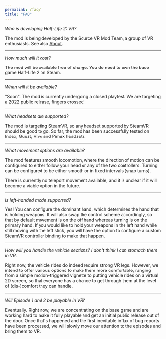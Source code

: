 ```yaml
---
permalink: /faq/
title: "FAQ"
---
```


*Who is developing Half-Life 2: VR?*

The mod is being developed by the Source VR Mod Team, a group of VR enthusiasts.
See also [About](/about/).

---

*How much will it cost?*

The mod will be available free of charge. You do need to own the base game Half-Life 2
on Steam.

---

*When will it be available?*

"Soon". The mod is currently undergoing a closed playtest. We are targeting a 2022
public release, fingers crossed!

---

*What headsets are supported?*

The mod is targeting SteamVR, so any headset supported by SteamVR should be good to go.
So far, the mod has been successfully tested on Index, Quest, Vive and Pimax headsets.

---

*What movement options are available?*

The mod features smooth locomotion, where the direction of motion can be configured to
either follow your head or any of the two controllers. Turning can be configured to be
either smooth or in fixed intervals (snap turns).

There is currently no teleport movement available, and it is unclear if it will
become a viable option in the future.

---

*Is left-handed mode supported?*

Yes! You can configure the dominant hand, which determines the hand that is holding
weapons. It will also swap the control scheme accordingly, so that by default movement
is on the off hand whereas turning is on the primary hand. If you would like to hold
your weapons in the left hand while still moving with the left stick, you will have the
option to configure a custom SteamVR controller binding to make that happen.

---

*How will you handle the vehicle sections? I don't think I can stomach them in VR.*

Right now, the vehicle rides do indeed require strong VR legs. However, we intend to
offer various options to make them more comfortable, ranging from a simple
motion-triggered vignette to putting vehicle rides on a virtual 2D screen, so that
everyone has a chance to get through them at the level of (dis-)comfort they can handle.

---

*Will Episode 1 and 2 be playable in VR?*

Eventually. Right now, we are concentrating on the base game and are working hard to
make it fully playable and get an initial public release out of the door. Once that's
happened and the first inevitable influx of bug reports have been processed, we will
slowly move our attention to the episodes and bring them to VR.

